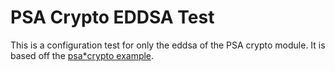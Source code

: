 # PSA Crypto EDDSA Test

This is a configuration test for only the eddsa of the PSA crypto module.
It is based off the [psa*crypto example](../../../examples/advanced/psa*crypto/README.md).
